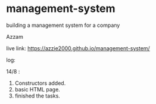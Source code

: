 # management-system

building a management system for a company

Azzam

live link: https://azzie2000.github.io/management-system/

log:

14/8 :

1. Constructors added.
2. basic HTML page.
3. finished the tasks.
